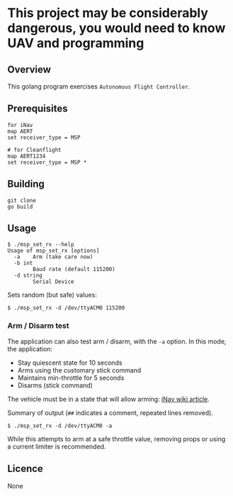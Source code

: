 # This project may be considerably dangerous, you would need to know UAV and programming

## Overview

This golang program exercises `Autonomous Flight Controller`. 

## Prerequisites
```
for iNav
map AERT
set receiver_type = MSP

# for Cleanflight
map AERT1234
set receiver_type = MSP *
```

## Building

 ```
 git clone
 go build
 ```


## Usage

```
$ ./msp_set_rx --help
Usage of msp_set_rx [options]
  -a	Arm (take care now)
  -b int
    	Baud rate (default 115200)
  -d string
    	Serial Device
```

Sets random (but safe) values:

```
$ ./msp_set_rx -d /dev/ttyACM0 115200
```

### Arm / Disarm test

The application can also test arm / disarm, with the `-a` option. In this mode, the application:

* Stay quiescent state for 10 seconds
* Arms using the customary stick command
* Maintains min-throttle for 5 seconds
* Disarms (stick command)

The vehicle must be in a state that will allow arming: [iNav wiki article](https://github.com/iNavFlight/inav/wiki/%22Something%22-is-disabled----Reasons).

Summary of output (`##` indicates a comment, repeated lines removed).

```
$ ./msp_set_rx -d /dev/ttyACM0 -a
```

While this attempts to arm at a safe throttle value, removing props or using a current limiter is recommended.


## Licence

None
